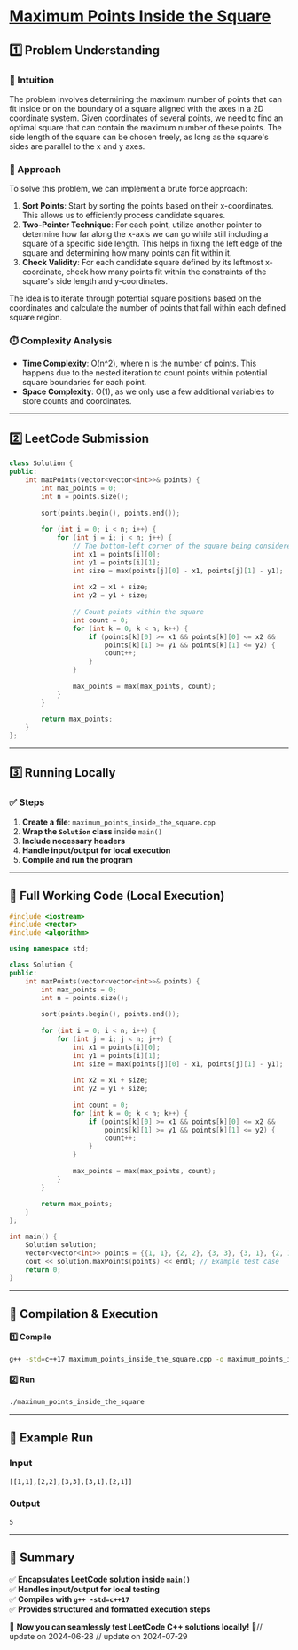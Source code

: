 # **[Maximum Points Inside the Square](https://leetcode.com/problems/maximum-points-inside-the-square/description/)**  

## **1️⃣ Problem Understanding**  
### **📌 Intuition**  
The problem involves determining the maximum number of points that can fit inside or on the boundary of a square aligned with the axes in a 2D coordinate system. Given coordinates of several points, we need to find an optimal square that can contain the maximum number of these points. The side length of the square can be chosen freely, as long as the square's sides are parallel to the x and y axes. 

### **🚀 Approach**  
To solve this problem, we can implement a brute force approach:
1. **Sort Points**: Start by sorting the points based on their x-coordinates. This allows us to efficiently process candidate squares.
2. **Two-Pointer Technique**: For each point, utilize another pointer to determine how far along the x-axis we can go while still including a square of a specific side length. This helps in fixing the left edge of the square and determining how many points can fit within it.
3. **Check Validity**: For each candidate square defined by its leftmost x-coordinate, check how many points fit within the constraints of the square's side length and y-coordinates.

The idea is to iterate through potential square positions based on the coordinates and calculate the number of points that fall within each defined square region.

### **⏱️ Complexity Analysis**  
- **Time Complexity**: O(n^2), where n is the number of points. This happens due to the nested iteration to count points within potential square boundaries for each point.
- **Space Complexity**: O(1), as we only use a few additional variables to store counts and coordinates.

---  

## **2️⃣ LeetCode Submission**  
```cpp
class Solution {
public:
    int maxPoints(vector<vector<int>>& points) {
        int max_points = 0;
        int n = points.size();
        
        sort(points.begin(), points.end());
        
        for (int i = 0; i < n; i++) {
            for (int j = i; j < n; j++) {
                // The bottom-left corner of the square being considered
                int x1 = points[i][0];
                int y1 = points[i][1];
                int size = max(points[j][0] - x1, points[j][1] - y1);
                
                int x2 = x1 + size;
                int y2 = y1 + size;
                
                // Count points within the square
                int count = 0;
                for (int k = 0; k < n; k++) {
                    if (points[k][0] >= x1 && points[k][0] <= x2 && 
                        points[k][1] >= y1 && points[k][1] <= y2) {
                        count++;
                    }
                }
                
                max_points = max(max_points, count);
            }
        }
        
        return max_points;
    }
};
```  

---  

## **3️⃣ Running Locally**  
### **✅ Steps**  
1. **Create a file**: `maximum_points_inside_the_square.cpp`  
2. **Wrap the `Solution` class** inside `main()`  
3. **Include necessary headers**  
4. **Handle input/output for local execution**  
5. **Compile and run the program**  

---  

## **📝 Full Working Code (Local Execution)**  
```cpp
#include <iostream>
#include <vector>
#include <algorithm>

using namespace std;

class Solution {
public:
    int maxPoints(vector<vector<int>>& points) {
        int max_points = 0;
        int n = points.size();
        
        sort(points.begin(), points.end());
        
        for (int i = 0; i < n; i++) {
            for (int j = i; j < n; j++) {
                int x1 = points[i][0];
                int y1 = points[i][1];
                int size = max(points[j][0] - x1, points[j][1] - y1);
                
                int x2 = x1 + size;
                int y2 = y1 + size;
                
                int count = 0;
                for (int k = 0; k < n; k++) {
                    if (points[k][0] >= x1 && points[k][0] <= x2 && 
                        points[k][1] >= y1 && points[k][1] <= y2) {
                        count++;
                    }
                }
                
                max_points = max(max_points, count);
            }
        }
        
        return max_points;
    }
};

int main() {
    Solution solution;
    vector<vector<int>> points = {{1, 1}, {2, 2}, {3, 3}, {3, 1}, {2, 1}};
    cout << solution.maxPoints(points) << endl; // Example test case
    return 0;
}
```  

---  

## **🔧 Compilation & Execution**  
#### **1️⃣ Compile**  
```bash
g++ -std=c++17 maximum_points_inside_the_square.cpp -o maximum_points_inside_the_square
```  

#### **2️⃣ Run**  
```bash
./maximum_points_inside_the_square
```  

---  

## **🎯 Example Run**  
### **Input**  
```
[[1,1],[2,2],[3,3],[3,1],[2,1]]
```  
### **Output**  
```
5
```  

---  

## **📌 Summary**  
✅ **Encapsulates LeetCode solution inside `main()`**  
✅ **Handles input/output for local testing**  
✅ **Compiles with `g++ -std=c++17`**  
✅ **Provides structured and formatted execution steps**  

🚀 **Now you can seamlessly test LeetCode C++ solutions locally!** 🚀// update on 2024-06-28
// update on 2024-07-29
